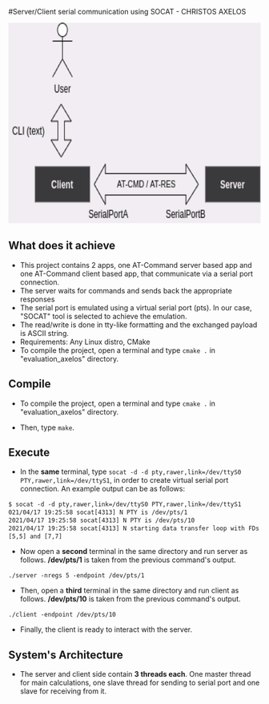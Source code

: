 #Server/Client serial communication using SOCAT  - CHRISTOS AXELOS

<p align="left">
  <img src="../../../imgs/socat.png" alt="???" width="600" height="400"/>
</p>

## What does it achieve
* This project contains 2 apps, one AT-Command server based app and one AT-Command client based app, that communicate via a serial port connection.
* The server waits for commands and sends back the appropriate responses
* The serial port is emulated using a virtual serial port (pts). In our case, "SOCAT" tool is selected to achieve the emulation.
* The read/write is done in tty-like formatting and the exchanged payload is ASCII string. 
* Requirements: Any Linux distro, CMake
* To compile the project, open a terminal and type `cmake .` in  "evaluation_axelos" directory.


## Compile

* To compile the project, open a terminal and type `cmake .` in  "evaluation_axelos" directory.

* Then, type  `make`.


## Execute

* In the **same** terminal, type  `socat -d -d pty,rawer,link=/dev/ttyS0 PTY,rawer,link=/dev/ttyS1`, in order to create virtual serial
port connection. An example output can be as follows:

```
$ socat -d -d pty,rawer,link=/dev/ttyS0 PTY,rawer,link=/dev/ttyS1
021/04/17 19:25:58 socat[4313] N PTY is /dev/pts/1
2021/04/17 19:25:58 socat[4313] N PTY is /dev/pts/10
2021/04/17 19:25:58 socat[4313] N starting data transfer loop with FDs [5,5] and [7,7]
```
* Now open a **second** terminal in the same directory and run server as follows. **/dev/pts/1** is taken from the previous command's output.
```
./server -nregs 5 -endpoint /dev/pts/1

```

* Then, open a **third** terminal in the same directory and run client as follows. **/dev/pts/10** is taken from the previous command's output.
```
./client -endpoint /dev/pts/10

```
* Finally, the client is ready to interact with the server.

## System's Architecture

* The server and client side contain **3 threads each**. One master thread for main calculations, one slave thread for sending to serial port and one slave for receiving from it.

